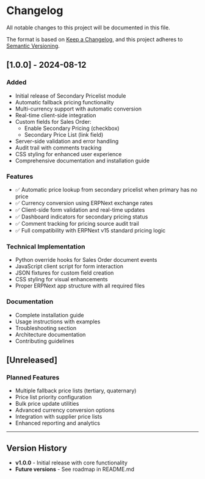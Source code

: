 # Changelog

All notable changes to this project will be documented in this file.

The format is based on [Keep a Changelog](https://keepachangelog.com/en/1.0.0/),
and this project adheres to [Semantic Versioning](https://semver.org/spec/v2.0.0.html).

## [1.0.0] - 2024-08-12

### Added
- Initial release of Secondary Pricelist module
- Automatic fallback pricing functionality
- Multi-currency support with automatic conversion
- Real-time client-side integration
- Custom fields for Sales Order:
  - Enable Secondary Pricing (checkbox)
  - Secondary Price List (link field)
- Server-side validation and error handling
- Audit trail with comments tracking
- CSS styling for enhanced user experience
- Comprehensive documentation and installation guide

### Features
- ✅ Automatic price lookup from secondary pricelist when primary has no price
- ✅ Currency conversion using ERPNext exchange rates
- ✅ Client-side form validation and real-time updates
- ✅ Dashboard indicators for secondary pricing status
- ✅ Comment tracking for pricing source audit trail
- ✅ Full compatibility with ERPNext v15 standard pricing logic

### Technical Implementation
- Python override hooks for Sales Order document events
- JavaScript client script for form interaction
- JSON fixtures for custom field creation
- CSS styling for visual enhancements
- Proper ERPNext app structure with all required files

### Documentation
- Complete installation guide
- Usage instructions with examples
- Troubleshooting section
- Architecture documentation
- Contributing guidelines

## [Unreleased]

### Planned Features
- Multiple fallback price lists (tertiary, quaternary)
- Price list priority configuration
- Bulk price update utilities
- Advanced currency conversion options
- Integration with supplier price lists
- Enhanced reporting and analytics

---

## Version History

- **v1.0.0** - Initial release with core functionality
- **Future versions** - See roadmap in README.md
